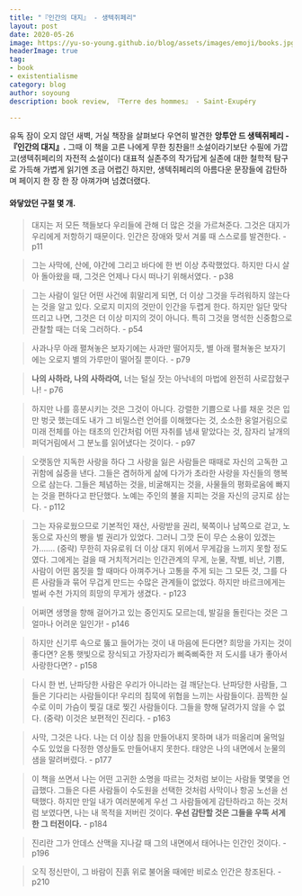 ```yaml
---
title: "『인간의 대지』 - 생텍쥐페리"
layout: post
date: 2020-05-26
image: https://yu-so-young.github.io/blog/assets/images/emoji/books.jpg
headerImage: true
tag:
- book
- existentialisme
category: blog
author: soyoung
description: book review, 『Terre des hommes』 - Saint-Exupéry

---
```


유독 잠이 오지 않던 새벽, 거실 책장을 살펴보다 우연히 발견한 **앙투안 드 생텍쥐페리 - 『인간의 대지』.** 그때 이 책을 고른 나에게 무한 칭찬을!! 소설이라기보단 수필에 가깝고(생텍쥐페리의 자전적 소설이다) 대표적 실존주의 작가답게 실존에 대한 철학적 탐구로 가득해 가볍게 읽기엔 조금 어렵긴 하지만, 생텍쥐페리의 아름다운 문장들에 감탄하며 페이지 한 장 한 장 아껴가며 넘겼더랬다.  
  
  
  #### 와닿았던 구절 몇 개.

> 대지는 저 모든 책들보다 우리들에 관해 더 많은 것을 가르쳐준다. 그것은 대지가 우리에게 저항하기 때문이다. 인간은 장애와 맞서 겨룰 때 스스로를 발견한다. - p11
  
> 그는 사막에, 산에, 야간에 그리고 바다에 한 번 이상 추락했었다. 하지만 다시 살아 돌아왔을 때, 그것은 언제나 다시 떠나기 위해서였다. - p38
  
> 그는 사람이 일단 어떤 사건에 휘말리게 되면, 더 이상 그것을 두려워하지 않는다는 것을 알고 있다. 오로지 미지의 것만이 인간을 두렵게 한다. 하지만 일단 맞닥뜨리고 나면, 그것은 더 이상 미지의 것이 아니다. 특히 그것을 명석한 신중함으로 관찰할 때는 더욱 그러하다. - p54
  
> 사과나무 아래 펼쳐놓은 보자기에는 사과만 떨어지듯, 별 아래 펼쳐놓은 보자기에는 오로지 별의 가루만이 떨어질 뿐이다. - p79
  
> **나의 사하라, 나의 사하라여,** 너는 털실 잣는 아낙네의 마법에 완전히 사로잡혔구나! - p76
  
> 하지만 나를 흥분시키는 것은 그것이 아니다. 강렬한 기쁨으로 나를 채운 것은 입만 벙긋 했는데도 내가 그 비밀스런 언어를 이해했다는 것, 소소한 웅얼거림으로 미래 전체를 아는 태초의 인간처럼 어떤 자취를 냄새 맡았다는 것, 잠자리 날개의 퍼덕거림에서 그 분노를 읽어냈다는 것이다. - p97
  
> 오랫동안 지독한 사랑을 하다 그 사랑을 잃은 사람들은 때때로 자신의 고독한 고귀함에 싫증을 낸다. 그들은 겸허하게 삶에 다가가 초라한 사랑을 자신들의 행복으로 삼는다. 그들은 체념하는 것을, 비굴해지는 것을, 사물들의 평화로움에 빠지는 것을 편하다고 판단했다. 노예는 주인의 불을 지피는 것을 자신의 긍지로 삼는다. - p112
  
  >  그는 자유로웠으므로 기본적인 재산, 사랑받을 권리, 북쪽이나 남쪽으로 걷고, 노동으로 자신의 빵을 벌 권리가 있었다. 그러니 그깟 돈이 무슨 소용이 있겠는가……. (중략) 무한히 자유로워 더 이상 대지 위에서 무게감을 느끼지 못할 정도였다. 그에게는 걸을 때 거치적거리는 인간관계의 무게, 눈물, 작별, 비난, 기쁨, 사람이 어떤 몸짓을 할 때마다 아껴주거나 고통을 주게 되는 그 모든 것, 그를 다른 사람들과 묶어 무겁게 만드는 수많은 관계들이 없었다. 하지만 바르크에게는 벌써 수천 가지의 희망의 무게가 생겼다. - p123
  
  > 어쩌면 생명을 향해 걸어가고 있는 중인지도 모르는데, 발길을 돌린다는 것은 그 얼마나 어려운 일인가! - p146
  
  > 하지만 신기루 속으로 뚫고 들어가는 것이 내 마음에 든다면? 희망을 가지는 것이 좋다면? 온통 햇빛으로 장식되고 가장자리가 삐죽삐죽한 저 도시를 내가 좋아서 사랑한다면? - p158
  
  > 다시 한 번, 난파당한 사람은 우리가 아니라는 걸 깨닫는다. 난파당한 사람들, 그들은 기다리는 사람들이다! 우리의 침묵에 위협을 느끼는 사람들이다. 끔찍한 실수로 이미 가슴이 찢길 대로 찢긴 사람들이다. 그들을 향해 달려가지 않을 수 없다. (중략) 이것은 보편적인 진리다. - p163
  
  > 사막, 그것은 나다. 나는 더 이상 침을 만들어내지 못하며 내가 떠올리며 울먹일 수도 있었을 다정한 영상들도 만들어내지 못한다. 태양은 나의 내면에서 눈물의 샘을 말려버렸다. - p177
  
  > 이 책을 쓰면서 나는 어떤 고귀한 소명을 따르는 것처럼 보이는 사람들 몇몇을 언급했다. 그들은 다른 사람들이 수도원을 선택한 것처럼 사막이나 항공 노선을 선택했다. 하지만 만일 내가 여러분에게 우선 그 사람들에게 감탄하라고 하는 것처럼 보였다면, 나는 내 목적을 저버린 것이다. **우선 감탄할 것은 그들을 우뚝 서게 한 그 터전이다.** - p184
  
  > 진리란 그가 안데스 산맥을 지나갈 때 그의 내면에서 태어나는 인간인 것이다. - p196
  
  > 오직 정신만이, 그 바람이 진흙 위로 불어올 때에만 비로소 인간은 창조된다. - p210
  
  
